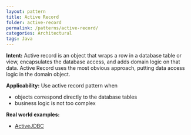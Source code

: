 ```yaml
---
layout: pattern
title: Active Record
folder: active-record
permalink: /patterns/active-record/
categories: Architectural
tags: Java
---
```


**Intent:** Active record is an object that wraps a row in a database table or view,
 encapsulates the database access, and adds domain logic on that data. Active Record
 uses the most obvious approach, putting data access logic in the domain object.

**Applicability:** Use active record pattern when

* objects correspond directly to the database tables
* business logic is not too complex

**Real world examples:**

* [ActiveJDBC](https://en.wikipedia.org/wiki/ActiveJDBC)
